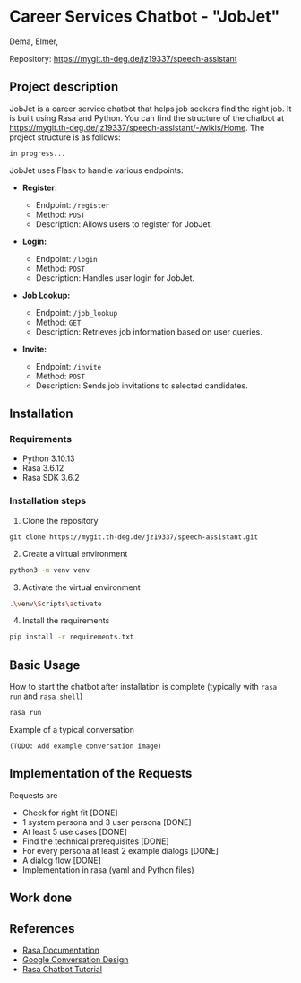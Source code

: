 # Career Services Chatbot - "JobJet"

Dema, Elmer,  <br>


Repository: https://mygit.th-deg.de/jz19337/speech-assistant

## Project description

JobJet is a career service chatbot that helps job seekers find the right job. It is built using Rasa and Python. You can find the structure of the chatbot at https://mygit.th-deg.de/jz19337/speech-assistant/-/wikis/Home. The project structure is as follows: <br>

```
in progress...
```
JobJet uses Flask to handle various endpoints:

- **Register:**
  - Endpoint: `/register`
  - Method: `POST`
  - Description: Allows users to register for JobJet.

- **Login:**
  - Endpoint: `/login`
  - Method: `POST`
  - Description: Handles user login for JobJet.

- **Job Lookup:**
  - Endpoint: `/job_lookup`
  - Method: `GET`
  - Description: Retrieves job information based on user queries.

- **Invite:**
  - Endpoint: `/invite`
  - Method: `POST`
  - Description: Sends job invitations to selected candidates.


## Installation

<!-- Descriptions of the used packages with versions, e.g. Python 3.10, rasa 3.6.12, ...

Description of the steps after cloning the MyGit repository (setting up a venv, installing the packages, test of the setup, ...). -->

### Requirements

- Python 3.10.13
- Rasa 3.6.12
- Rasa SDK 3.6.2

### Installation steps

1. Clone the repository
```
git clone https://mygit.th-deg.de/jz19337/speech-assistant.git
```
2. Create a virtual environment
```bash
python3 -m venv venv
```
3. Activate the virtual environment
```bash
.\venv\Scripts\activate
```
4. Install the requirements
```bash
pip install -r requirements.txt
```

## Basic Usage

How to start the chatbot after installation is complete (typically with `rasa run` and `rasa shell`)
```bash
rasa run
```

Example of a typical conversation
```
(TODO: Add example conversation image)
```

## Implementation of the Requests

Requests are

- Check for right fit [DONE]
- 1 system persona and 3 user persona [DONE]
- At least 5 use cases [DONE]
- Find the technical prerequisites [DONE]
- For every persona at least 2 example dialogs [DONE]
- A dialog flow [DONE]
- Implementation in rasa (yaml and Python files)

## Work done


## References

- [Rasa Documentation](https://rasa.com/docs/rasa/)
- [Google Conversation Design](https://developers.google.com/assistant/conversation-design/)
- [Rasa Chatbot Tutorial](https://www.youtube.com/playlist?list=PL75e0qA87dlEjGAc9j9v3a5h1mxI2Z9fi)